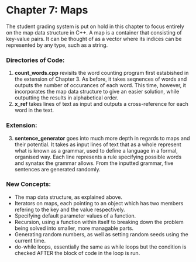 # Chapter 7: Maps

The student grading system is put on hold in this chapter to focus entirely on the map data structure in C++.
A map is a container that consisting of key-value pairs. It can be thought of as a vector where its indices can be represented by any type, such as a string.

### Directories of Code:
1) **count_words.cpp** revisits the word counting program first estabished in the extension of Chapter 3. As before, it takes seqnences of words and outputs the number of occurances of each word. This time, however, it incorporates the map data structure to give an easier solution, while outputting the results in alphabetical order.
2) **x_ref** takes lines of text as input and outputs a cross-reference for each word in the text.

### Extension:
3) **sentence_generator** goes into much more depth in regards to maps and their potential. It takes as input lines of text that as a whole represent what is known as a grammar, used to define a language in a formal, organised way. Each line represents a rule specifying possible words and synatax the grammar allows.
From the inputted grammar, five sentences are generated randomly.

### New Concepts:
* The map data structure, as explained above.
* Iterators on maps, each pointing to an object which has two members refering to the key and the value respectively.
* Specifying default parameter values of a function.
* Recursion, using a function within itself to breaking down the problem being solved into smaller, more managable parts.
* Generating random numbers, as well as setting random seeds using the current time.
* do-while loops, essentially the same as while loops but the condition is checked AFTER the block of code in the loop is run.
